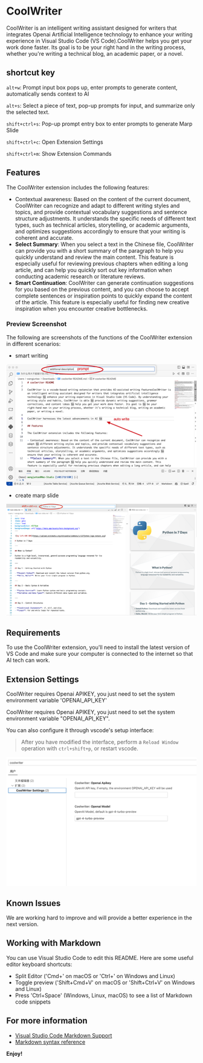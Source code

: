 # CoolWriter

CoolWriter is an intelligent writing assistant designed for writers that integrates Openai Artificial Intelligence technology to enhance your writing experience in Visual Studio Code (VS Code).CoolWriter helps you get your work done faster. Its goal is to be your right hand in the writing process, whether you're writing a technical blog, an academic paper, or a novel.

## shortcut key

`alt+w`: Prompt input box pops up, enter prompts to generate content, automatically sends context to AI

`alt+s`: Select a piece of text, pop-up prompts for input, and summarize only the selected text.

`shift+ctrl+s`: Pop-up prompt entry box to enter prompts to generate Marp Slide

`shift+ctrl+c`: Open Extension Settings 

`shift+ctrl+m`: Show Extension Commands

## Features

The CoolWriter extension includes the following features: 

- Contextual awareness: Based on the content of the current document, CoolWriter can recognize and adapt to different writing styles and topics, and provide contextual vocabulary suggestions and sentence structure adjustments. It understands the specific needs of different text types, such as technical articles, storytelling, or academic arguments, and optimizes suggestions accordingly to ensure that your writing is coherent and accurate. 
- **Select Summary**: When you select a text in the Chinese file, CoolWriter can provide you with a short summary of the paragraph to help you quickly understand and review the main content. This feature is especially useful for reviewing previous chapters when editing a long article, and can help you quickly sort out key information when conducting academic research or literature reviews. 
- **Smart Continuation**: CoolWriter can generate continuation suggestions for you based on the previous content, and you can choose to accept complete sentences or inspiration points to quickly expand the content of the article. This feature is especially useful for finding new creative inspiration when you encounter creative bottlenecks. 


### Preview Screenshot

The following are screenshots of the functions of the CoolWriter extension in different scenarios: 

- smart writing

![Smart Write](./assets/smart-write.png)

- create marp slide

![Smart Write](./assets/coolwriter-marp-slide.png)

## Requirements

To use the CoolWriter extension, you'll need to install the latest version of VS Code and make sure your computer is connected to the internet so that AI tech can work. 

## Extension Settings

CoolWriter requires Openai APIKEY, you just need to set the system environment variable 'OPENAI_API_KEY'

CoolWriter requires Openai APIKEY, you just need to set the system environment variable "OPENAI_API_KEY".

You can also configure it through vscode's setup interface:

> After you have modified the interface, perform a `Reload Window` operation with `ctrl+shift+p`, or restart vscode.

![settings](./assets/coolwriter-settings.png)

## Known Issues

We are working hard to improve and will provide a better experience in the next version. 

## Working with Markdown

You can use Visual Studio Code to edit this README. Here are some useful editor keyboard shortcuts: 

- Split Editor ('Cmd+\' on macOS or 'Ctrl+\' on Windows and Linux)
- Toggle preview ('Shift+Cmd+V' on macOS or 'Shift+Ctrl+V' on Windows and Linux)
- Press 'Ctrl+Space' (Windows, Linux, macOS) to see a list of Markdown code snippets

## For more information

- [Visual Studio Code Markdown Support](http://code.visualstudio.com/docs/languages/markdown)
- [Markdown syntax reference](https://help.github.com/articles/markdown-basics/)

**Enjoy!**
